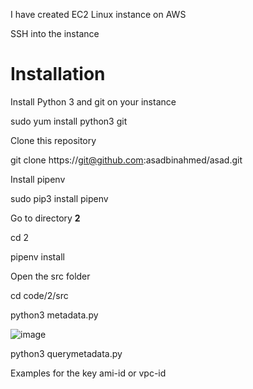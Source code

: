 I have created EC2 Linux instance on AWS


SSH into the instance


# Installation


Install Python 3 and git on your instance


sudo yum install python3 git


Clone this repository


git clone https://git@github.com:asadbinahmed/asad.git


Install pipenv


sudo pip3 install pipenv


Go to directory **2**


cd 2


pipenv install


Open the src folder


cd code/2/src


python3 metadata.py



![image](https://user-images.githubusercontent.com/42488350/164232740-56d04677-3167-4b9f-95cb-6a78a4c72f57.png)



python3 querymetadata.py



  

  

Examples for the key ami-id or vpc-id

